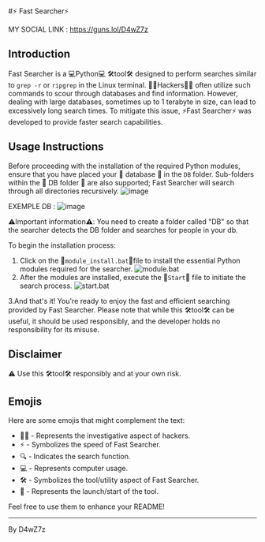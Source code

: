 #⚡️ Fast Searcher⚡️

MY SOCIAL LINK : https://guns.lol/D4wZ7z


## Introduction

Fast Searcher is a 💻Python💻 🛠️tool🛠️ designed to perform searches similar to `grep -r` or `ripgrep` in the Linux terminal. 🕵️‍♂️Hackers🕵️‍♂️ often utilize such commands to scour through databases and find information. However, dealing with large databases, sometimes up to 1 terabyte in size, can lead to excessively long search times. To mitigate this issue, ⚡️Fast Searcher⚡️ was developed to provide faster search capabilities.

## Usage Instructions

Before proceeding with the installation of the required Python modules, ensure that you have placed your 📁 database 📁 in the `DB` folder. Sub-folders within the 📁 DB folder 📁 are also supported; Fast Searcher will search through all directories recursively.
![image](https://github.com/D4wZ7z/Searcher-/assets/166541999/ae24b09c-84e0-425a-94f7-2d31c26f4538)



EXEMPLE DB : 
![image](https://github.com/D4wZ7z/Searcher-/assets/166541999/6ca1be35-70d7-4f24-afad-eb798f2cf9f9)

⚠️Important information⚠️: You need to create a folder called "DB" so that the searcher detects the DB folder and searches for people in your db.

To begin the installation process:

1. Click on the 📜`module_install.bat`📜file to install the essential Python modules required for the searcher. 
![module.bat](https://cdn.discordapp.com/attachments/1204492045603831898/1227346983765676042/image.png?ex=662812f3&is=66159df3&hm=a102a5a051695f208036cdead9803cfac240424291e6ed833dbffe5ea07e0498&) 
2. After the modules are installed, execute the 🚀`Start`🚀 file to initiate the search process. 
![start.bat](https://cdn.discordapp.com/attachments/1204492045603831898/1227347315992563742/image.png?ex=66281343&is=66159e43&hm=ad98018e12b9139ce284a302e93199eba7aad4071f0be75245bd3a8338301025&) 

3.And that's it! You're ready to enjoy the fast and efficient searching provided by Fast Searcher. Please note that while this 🛠️tool🛠️ can be useful, it should be used responsibly, and the developer holds no responsibility for its misuse.

## Disclaimer

⚠️ Use this 🛠️tool🛠️ responsibly and at your own risk.

## Emojis

Here are some emojis that might complement the text:
- 🕵️‍♂️ - Represents the investigative aspect of hackers.
- ⚡️ - Symbolizes the speed of Fast Searcher.
- 🔍 - Indicates the search function.
- 💻 - Represents computer usage.
- 🛠️ - Symbolizes the tool/utility aspect of Fast Searcher.
- 🚀 - Represents the launch/start of the tool.

Feel free to use them to enhance your README!

---

By D4wZ7z
